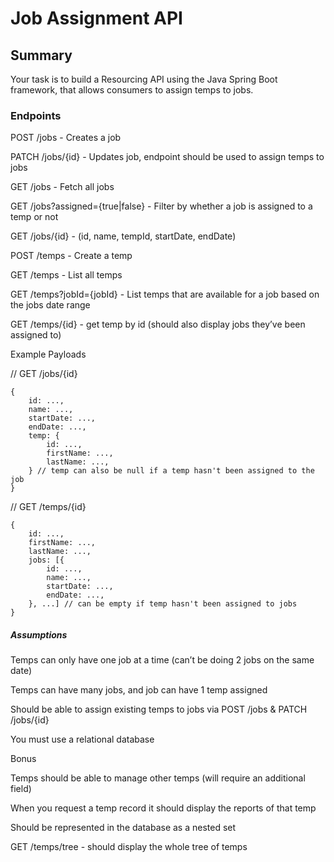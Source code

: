 # Job Assignment API

## Summary
Your task is to build a Resourcing API using the Java Spring Boot framework, that allows consumers to assign temps to jobs.

### Endpoints

POST /jobs - Creates a job

PATCH /jobs/{id} - Updates job, endpoint should be used to assign temps to jobs

GET /jobs - Fetch all jobs

GET /jobs?assigned={true|false} - Filter by whether a job is assigned to a temp or not

GET /jobs/{id} - (id, name, tempId, startDate, endDate)

POST /temps - Create a temp

GET /temps - List all temps

GET /temps?jobId={jobId} - List temps that are available for a job based on the jobs date range

GET /temps/{id} - get temp by id (should also display jobs they’ve been assigned to)

Example Payloads

// GET /jobs/{id}

```
{
	id: ...,
	name: ...,
	startDate: ...,
	endDate: ...,
	temp: {
		id: ...,
		firstName: ...,
		lastName: ...,
	} // temp can also be null if a temp hasn't been assigned to the job
}
```

// GET /temps/{id}

```
{
	id: ...,
	firstName: ...,
	lastName: ...,
	jobs: [{
		id: ...,
		name: ...,
		startDate: ...,
		endDate: ...,
	}, ...] // can be empty if temp hasn't been assigned to jobs
}
```

##### Assumptions

Temps can only have one job at a time (can’t be doing 2 jobs on the same date)

Temps can have many jobs, and job can have 1 temp assigned

Should be able to assign existing temps to jobs via POST /jobs & PATCH /jobs/{id}

You must use a relational database

Bonus

Temps should be able to manage other temps (will require an additional field)

When you request a temp record it should display the reports of that temp

Should be represented in the database as a nested set

GET /temps/tree - should display the whole tree of temps

